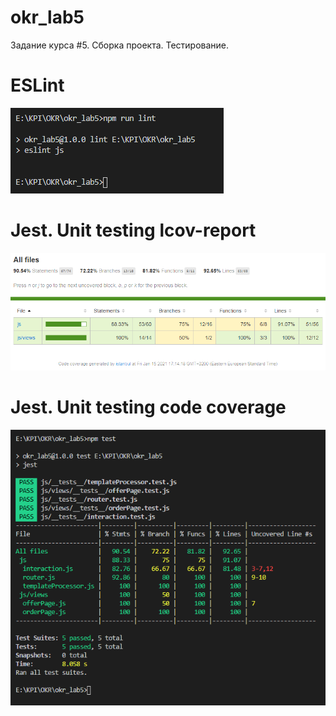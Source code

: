 # okr_lab5
Задание курса #5. Сборка проекта. Тестирование.

# ESLint
![eslint](https://github.com/nikitabubriak/okr_lab5/blob/master/eslint.png)

# Jest. Unit testing lcov-report
![lcov-report](https://github.com/nikitabubriak/okr_lab5/blob/master/lcov-report.png)

# Jest. Unit testing code coverage
![code-coverage](https://github.com/nikitabubriak/okr_lab5/blob/master/jest_unit_testing.png)
